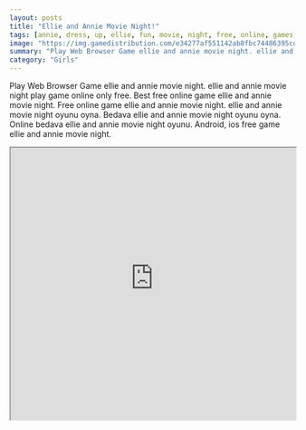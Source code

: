```yaml
---
layout: posts
title: "Ellie and Annie Movie Night!"
tags: [annie, dress, up, ellie, fun, movie, night, free, online, games, oyna, game, free, games, play, play, games]
image: "https://img.gamedistribution.com/e34277af551142ab8fbc74486395cda6.jpg"
summary: "Play Web Browser Game ellie and annie movie night. ellie and annie movie night play game online only free. Best free online game ellie and annie movie night. Free online game ellie and annie movie night. ellie and annie movie night oyunu oyna. Bedava ellie and annie movie night oyunu oyna. Online bedava ellie and annie movie night oyunu. Android, ios free game ellie and annie movie night."
category: "Girls"
---
```


Play Web Browser Game ellie and annie movie night. ellie and annie movie night play game online only free. Best free online game ellie and annie movie night. Free online game ellie and annie movie night. ellie and annie movie night oyunu oyna. Bedava ellie and annie movie night oyunu oyna. Online bedava ellie and annie movie night oyunu. Android, ios free game ellie and annie movie night.

<iframe width="100%" height="480px;" src="https://html5.gamedistribution.com/e34277af551142ab8fbc74486395cda6/"></iframe>